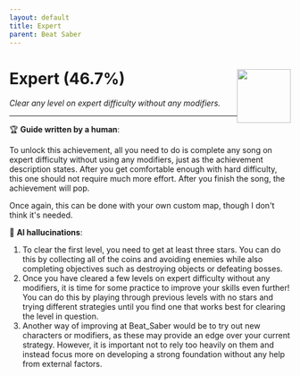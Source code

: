 ```yaml
---
layout: default
title: Expert
parent: Beat Saber
---
```


# Expert (46.7%) <img style="float: right;" src="https://cdn.cloudflare.steamstatic.com/steamcommunity/public/images/apps/620980/f3b330bcb084ea5714dcef88ef9f810c1add3ef9.jpg" width="96" height="96">

_Clear any level on expert difficulty without any modifiers._

***

:trophy: **Guide written by a human**:

To unlock this achievement, all you need to do is complete any song on expert difficulty without using any modifiers, just as the achievement description states. After you get comfortable enough with hard difficulty, this one should not require much more effort. After you finish the song, the achievement will pop. 

Once again, this can be done with your own custom map, though I don't think it's needed.

:robot: **AI hallucinations**:

1) To clear the first level, you need to get at least three stars. You can do this by collecting all of the coins and avoiding enemies while also completing objectives such as destroying objects or defeating bosses.
2) Once you have cleared a few levels on expert difficulty without any modifiers, it is time for some practice to improve your skills even further! You can do this by playing through previous levels with no stars and trying different strategies until you find one that works best for clearing the level in question. 
3) Another way of improving at Beat_Saber would be to try out new characters or modifiers, as these may provide an edge over your current strategy. However, it is important not to rely too heavily on them and instead focus more on developing a strong foundation without any help from external factors.
